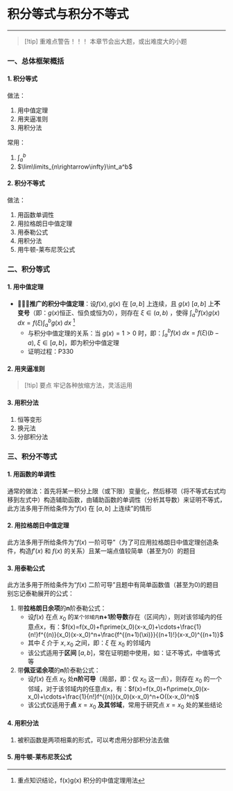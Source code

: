# 积分等式与积分不等式

---

>[!tip] 重难点警告！！！
>本章节会出大题，或出难度大的小题

### 一、总体框架概括
#### 1. 积分等式

做法：
1. 用中值定理
2. 用夹逼准则
3. 用积分法

常用：
1. $\int_a^b$
2. $\lim\limits_{n\rightarrow\infty}\int_a^b$  

#### 2. 积分不等式

做法：
1. 用函数单调性
2. 用拉格朗日中值定理
3. 用泰勒公式
4. 用积分法
5. 用牛顿-莱布尼茨公式

### 二、积分等式
#### 1. 用中值定理

- 🌟🌟🌟**推广的积分中值定理**：设$f(x),g(x)$ 在 $[a,b]$ 上连续，且 $g(x)$ $[a,b]$ 上**不变号**（即：$g(x)$恒正、恒负或恒为0），则存在 $\xi\in (a,b)$ ，使得 $\int_a^bf(x)g(x)\;dx=f(\xi)\int_a^bg(x)\;dx$  [^1]
	- 与积分中值定理的关系：当 $g(x)=1>0$ 时，即：$\int_a^bf(x)\;dx=f(\xi)(b-a),\;\xi\in [a,b]$，即为积分中值定理
	- 证明过程：P330
#### 2. 用夹逼准则

>[!tip] 要点
>牢记各种放缩方法，灵活运用
#### 3. 用积分法

1. 恒等变形
2. 换元法
3. 分部积分法

### 三、积分不等式
#### 1. 用函数的单调性

通常的做法：首先将某一积分上限（或下限）变量化，然后移项（将不等式右式均移到左式中）构造辅助函数，由辅助函数的单调性（分析其导数）来证明不等式，此方法多用于所给条件为“$f(x)$ 在 $[a,b]$ 上连续”的情形
#### 2. 用拉格朗日中值定理

此方法多用于所给条件为“$f(x)$ 一阶可导”（为了可应用拉格朗日中值定理创造条件，构造$f\prime(x)$ 和 $f(x)$ 的关系）且某一端点值较简单（甚至为0）的题目
#### 3. 用泰勒公式

此方法多用于所给条件为“$f(x)$ 二阶可导”且题中有简单函数值（甚至为0)的题目
别忘记泰勒展开的公式：
1. 带**拉格朗日余项**的**n**阶泰勒公式：
	- 设$f(x)$ 在点 $x_0$ 的`某个邻域内`**n+1阶导数**存在（区间内），则对该邻域内的任意点x，有：$f(x)=f(x_0)+f\prime(x_0)(x-x_0)+\cdots+\frac{1}{n!}f^{(n)}(x_0)(x-x_0)^n+\frac{f^{(n+1)(\xi)}}{(n+1)!}(x-x_0)^{(n+1)}$  
	- 其中 $\xi$ 介于 $x,x_0$ 之间，即：$\xi$ 在 $x_0$ 的邻域内
	- 该公式适用于**区间** $[a,b]$，常在证明题中使用，如：证不等式，中值等式等
2. 带**佩亚诺余项**的**n**阶泰勒公式：
	- 设$f(x)$ 在点 $x_0$ 处**n阶可导**（局部，即：仅 $x_0$ 这一点），则存在 $x_0$ 的一个邻域，对于该邻域内的任意点x，有：$f(x)=f(x_0)+f\prime(x_0)(x-x_0)+\cdots+\frac{1}{n!}f^{(n)}(x_0)(x-x_0)^n+O((x-x_0)^n)$ 
	- 该公式仅适用于**点** $x=x_0$ **及其邻域**，常用于研究点 $x=x_0$ 处的某些结论
#### 4. 用积分法

1. 被积函数是两项相乘的形式，可以考虑用分部积分法去做

#### 5. 用牛顿-莱布尼茨公式






[^1]: 重点知识结论，f(x)g(x) 积分的中值定理用法